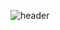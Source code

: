 ![header](https://capsule-render.vercel.app/api?type=waving&color=gradient&customColorList=1&height=300&section=header&text=yakcom&fontSize=90&fontAlignY=40&animation=fadeIn)


